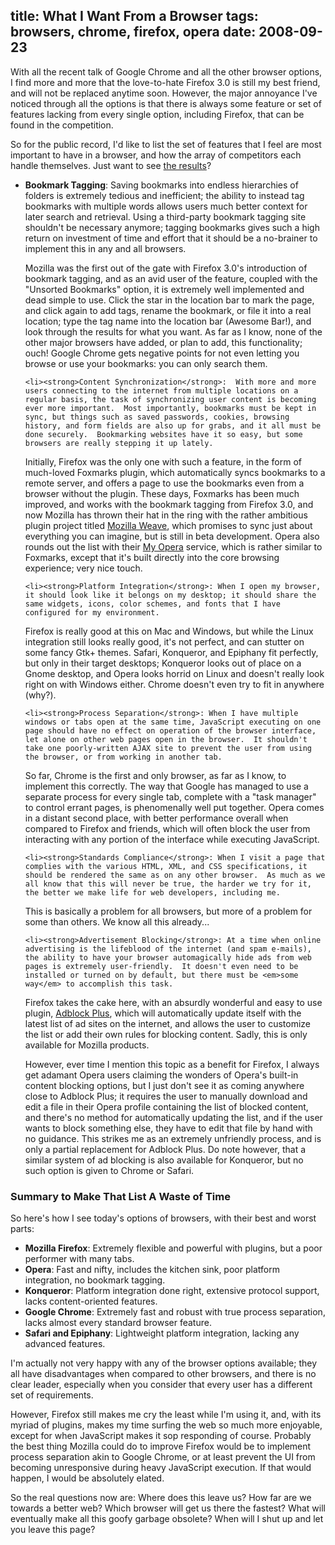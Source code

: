title: What I Want From a Browser
tags: browsers, chrome, firefox, opera
date: 2008-09-23
---
With all the recent talk of Google Chrome and all the other browser options, I find more and more that the love-to-hate Firefox 3.0 is still my best friend, and will not be replaced anytime soon.  However, the major annoyance I've noticed through all the options is that there is always some feature or set of features lacking from every single option, including Firefox, that can be found in the competition.

So for the public record, I'd like to list the set of features that I feel are most important to have in a browser, and how the array of competitors each handle themselves.  Just want to see <a href="#browser-summary">the results</a>?

<ul>
	<li><strong>Bookmark Tagging</strong>: Saving bookmarks into endless hierarchies of folders is extremely tedious and inefficient; the ability to instead tag bookmarks with multiple words allows users much better context for later search and retrieval.  Using a third-party bookmark tagging site shouldn't be necessary anymore;  tagging bookmarks gives such a high return on investment of time and effort that it should be a no-brainer to implement this in any and all browsers.

Mozilla was the first out of the gate with Firefox 3.0's introduction of bookmark tagging, and as an avid user of the feature, coupled with the "Unsorted Bookmarks" option, it is extremely well implemented and dead simple to use.  Click the star in the location bar to mark the page, and click again to add tags, rename the bookmark, or file it into a real location; type the tag name into the location bar (Awesome Bar!), and look through the results for what you want.  As far as I know, none of the other major browsers have added, or plan to add, this functionality; ouch!  Google Chrome gets negative points for not even letting you browse or use your bookmarks: you can only search them.</li>

	<li><strong>Content Synchronization</strong>:  With more and more users connecting to the internet from multiple locations on a regular basis, the task of synchronizing user content is becoming ever more important.  Most importantly, bookmarks must be kept in sync, but things such as saved passwords, cookies, browsing history, and form fields are also up for grabs, and it all must be done securely.  Bookmarking websites have it so easy, but some browsers are really stepping it up lately.

Initially, Firefox was the only one with such a feature, in the form of much-loved Foxmarks plugin, which automatically syncs bookmarks to a remote server, and offers a page to use the bookmarks even from a browser without the plugin.  These days, Foxmarks has been much improved, and works with the bookmark tagging from Firefox 3.0, and now Mozilla has thrown their hat in the ring with the rather ambitious plugin project titled <a href="http://services.mozilla.org">Mozilla Weave</a>, which promises to sync just about everything you can imagine, but is still in beta development.  Opera also rounds out the list with their <a href="http://www.myopera.com">My Opera</a> service, which is rather similar to Foxmarks, except that it's built directly into the core browsing experience; very nice touch.</li>

	<li><strong>Platform Integration</strong>: When I open my browser, it should look like it belongs on my desktop; it should share the same widgets, icons, color schemes, and fonts that I have configured for my environment.

Firefox is really good at this on Mac and Windows, but while the Linux integration still looks really good, it's not perfect, and can stutter on some fancy Gtk+ themes.  Safari, Konqueror, and Epiphany fit perfectly, but only in their target desktops; Konqueror looks out of place on a Gnome desktop, and Opera looks horrid on Linux and doesn't really look right on with Windows either.  Chrome doesn't even try to fit in anywhere (why?).</li>

	<li><strong>Process Separation</strong>: When I have multiple windows or tabs open at the same time, JavaScript executing on one page should have no effect on operation of the browser interface, let alone on other web pages open in the browser.  It shouldn't take one poorly-written AJAX site to prevent the user from using the browser, or from working in another tab.

So far, Chrome is the first and only browser, as far as I know, to implement this correctly.  The way that Google has managed to use a separate process for every single tab, complete with a "task manager" to control errant pages, is phenomenally well put together.  Opera comes in a distant second place, with better performance overall when compared to Firefox and friends, which will often block the user from interacting with any portion of the interface while executing JavaScript.</li>

	<li><strong>Standards Compliance</strong>: When I visit a page that complies with the various HTML, XML, and CSS specifications, it should be rendered the same as on any other browser.  As much as we all know that this will never be true, the harder we try for it, the better we make life for web developers, including me.

This is basically a problem for all browsers, but more of a problem for some than others.  We know all this already...</li>

	<li><strong>Advertisement Blocking</strong>: At a time when online advertising is the lifeblood of the internet (and spam e-mails), the ability to have your browser automagically hide ads from web pages is extremely user-friendly.  It doesn't even need to be installed or turned on by default, but there must be <em>some way</em> to accomplish this task.

Firefox takes the cake here, with an absurdly wonderful and easy to use plugin, <a href="http://adblockplus.org">Adblock Plus</a>, which will automatically update itself with the latest list of ad sites on the internet, and allows the user to customize the list or add their own rules for blocking content.  Sadly, this is only available for Mozilla products.

However, ever time I mention this topic as a benefit for Firefox, I always get adamant Opera users claiming the wonders of Opera's built-in content blocking options, but I just don't see it as coming anywhere close to Adblock Plus;  it requires the user to manually download and edit a file in their Opera profile containing the list of blocked content, and there's no method for automatically updating the list, and if the user wants to block something else, they have to edit that file by hand with no guidance.  This strikes me as an extremely unfriendly process, and is only a partial replacement for Adblock Plus.  Do note however, that a similar system of ad blocking is also available for Konqueror, but no such option is given to Chrome or Safari.</li>

</ul>

<a name="browser-summary"></a>
<h3>Summary to Make That List A Waste of Time</h3>
So here's how I see today's options of browsers, with their best and worst parts:
<ul>
	<li><strong>Mozilla Firefox</strong>: Extremely flexible and powerful with plugins, but a poor performer with many tabs.</li>
	<li><strong>Opera</strong>: Fast and nifty, includes the kitchen sink, poor platform integration, no bookmark tagging.</li>
	<li><strong>Konqueror</strong>: Platform integration done right, extensive protocol support, lacks content-oriented features.</li>
	<li><strong>Google Chrome</strong>: Extremely fast and robust with true process separation, lacks almost every standard browser feature.</li>
	<li><strong>Safari and Epiphany</strong>: Lightweight platform integration, lacking any advanced features.</li>
</ul>

I'm actually not very happy with any of the browser options available; they all have disadvantages when compared to other browsers, and there is no clear leader, especially when you consider that every user has a different set of requirements.

However, Firefox still makes me cry the least while I'm using it, and, with its myriad of plugins, makes my time surfing the web so much more enjoyable, except for when JavaScript makes it sop responding of course.  Probably the best thing Mozilla could do to improve Firefox would be to implement process separation akin to Google Chrome, or at least prevent the UI from becoming unresponsive during heavy JavaScript execution.  If that would happen, I would be absolutely elated.

So the real questions now are:  Where does this leave us?  How far are we towards a better web?  Which browser will get us there the fastest?  What will eventually make all this goofy garbage obsolete?  When will I shut up and let you leave this page?
